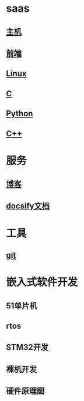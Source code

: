 # saas
## [主机](resource/host.md)
## [前端](resource/front.md)
## [Linux](resource/linux.md)
## [C](resource/c.md)
## [Python](resource/python.md)
## [C++](resource/c++.md)

# 服务
## [博客](resource/blog.md)
## [docsify文档](resource/docs.md)



# 工具
## [git](resource/git.md)


# 嵌入式软件开发
## 51单片机
## rtos
## STM32开发
## 裸机开发
## 硬件原理图


